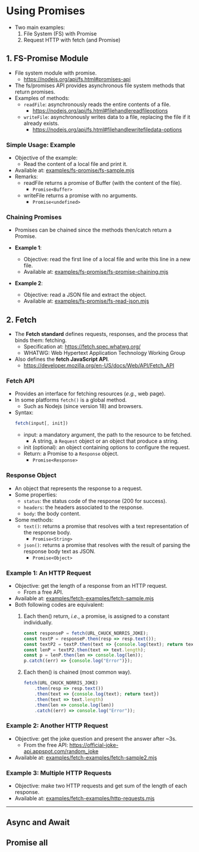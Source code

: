 # Using Promises
- Two main examples:
    1. File System (FS) with Promise
    2. Request HTTP with fetch (and Promise)

## 1. FS-Promise Module

- File system module with promise.
    - https://nodejs.org/api/fs.html#promises-api
- The fs/promises API provides asynchronous file system methods that return promises.
- Examples of methods:
    - `readFile`: asynchronously reads the entire contents of a file.
        - https://nodejs.org/api/fs.html#filehandlereadfileoptions
    - `writeFile`: asynchronously writes data to a file, replacing the file if it already exists.
        - https://nodejs.org/api/fs.html#filehandlewritefiledata-options

### Simple Usage: Example
- Objective of the example:
    - Read the content of a local file and print it.
- Available at: [examples/fs-promise/fs-sample.mjs](examples/fs-promise/fs-sample.mjs)
- Remarks:
    - readFile returns a promise of Buffer (with the content of the file).
        - `Promise<Buffer>`
    - writeFile returns a promise with no arguments.
        - `Promise<undefined>`

### Chaining Promises
- Promises can be chained since the methods then/catch return a Promise.
- **Example 1**:
    - Objective: read the first line of a local file and write this line in a new file.
    - Available at: [examples/fs-promise/fs-promise-chaining.mjs](examples/fs-promise/fs-promise-chaining.mjs)

- **Example 2**:
    - Objective: read a JSON file and extract the object.
    - Available at: [examples/fs-promise/fs-read-json.mjs](examples/fs-promise/fs-read-json.mjs)



## 2. Fetch
- The **Fetch standard** defines requests, responses, and the process that binds them: fetching.
    - Specification at: https://fetch.spec.whatwg.org/
    - WHATWG: Web Hypertext Application Technology Working Group
- Also defines the **fetch JavaScript API**.
    - https://developer.mozilla.org/en-US/docs/Web/API/Fetch_API

### Fetch API
- Provides an interface for fetching resources (*e.g.*, web page).
- In some platforms `fetch()` is a global method.
    - Such as Nodejs (since version 18) and browsers.
- Syntax:
    ```javascript
    fetch(input[, init])
    ```
    - input: a mandatory argument, the path to the resource to be fetched.
        - A string, a `Request` object or an object that produce a string.
    - init (optional): an object containing options to configure the request.
    - Return: a Promise to a `Response` object.
        - `Promise<Response>`

### Response Object

- An object that represents the response to a request.
- Some properties:
    - `status`: the status code of the response (200 for success).
    - `headers`: the headers associated to the response.
    - `body`: the body content.
- Some methods:
    - `text()`: returns a promise that resolves with a text representation of the response body.
        - `Promise<String>`
    - `json()`: returns a promise that resolves with the result of parsing the response body text as JSON.
        - `Promise<Object>`

### Example 1: An HTTP Request

- Objective: get the length of a response from an HTTP request.
    - From a free API.
- Available at: [examples/fetch-examples/fetch-sample.mjs](examples/fetch-examples/fetch-sample.mjs)
- Both following codes are equivalent:
    1. Each then() return, *i.e*., a promise, is assigned to a constant individually.
        ```javascript
        const responseP = fetch(URL_CHUCK_NORRIS_JOKE);
        const textP = responseP.then(resp => resp.text());
        const textP2 = textP.then(text => {console.log(text); return text});
        const lenP = textP2.then(text => text.length);
        const p = lenP.then(len => console.log(len));
        p.catch((err) => {console.log("Error")});
        ```
    2. Each then() is chained (most common way).

        ```javascript
        fetch(URL_CHUCK_NORRIS_JOKE)
            .then(resp => resp.text())
            .then(text => {console.log(text); return text})
            .then(text => text.length)
            .then(len => console.log(len))
            .catch((err) => console.log("Error"));
        ```

### Example 2: Another HTTP Request

- Objective: get the joke question and present the answer after ~3s.
    - From the free API: https://official-joke-api.appspot.com/random_joke
- Available at: [examples/fetch-examples/fetch-sample2.mjs](examples/fetch-examples/fetch-sample2.mjs)

### Example 3: Multiple HTTP Requests
- Objective: make two HTTP requests and get sum of the length of each response.
- Available at: [examples/fetch-examples/http-requests.mjs](examples/fetch-examples/http-requests.mjs)


---

## Async and Await

## Promise all